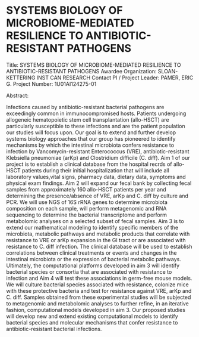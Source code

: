 # SYSTEMS BIOLOGY OF MICROBIOME-MEDIATED RESILIENCE TO ANTIBIOTIC-RESISTANT PATHOGENS

Title: SYSTEMS BIOLOGY OF MICROBIOME-MEDIATED RESILIENCE TO ANTIBIOTIC-RESISTANT PATHOGENS
Awardee Organization: SLOAN-KETTERING INST CAN RESEARCH
Contact PI / Project Leader: PAMER, ERIC G.
Project Number: 1U01AI124275-01

Abstract: 

Infections caused by antibiotic-resistant bacterial pathogens are exceedingly common in immunocompromised hosts. Patients undergoing allogeneic hematopoietic stem cell transplantation (allo-HSCT) are particularly susceptible to these infections and are the patient population our studies will focus upon. Our goal is to extend and further develop systems biology approaches that our group has pioneered to identify mechanisms by which the intestinal microbiota confers resistance to infection by Vancomycin-resistant Enterococcus (VRE), antibiotic-resistant Klebsiella pneumoniae (arKp) and Clostridium difficile (C. diff). Aim 1 of our project is to establish a clinical database from the hospital recrds of allo-HSCT patients during their initial hospitalization that will include all laboratory values,vital signs, pharmacy data, dietary data, symptoms and physical exam findings. Aim 2 will expand our fecal bank by collecting fecal samples from approximately 160 allo-HSCT patients per year and determining the presence/absence of VRE, arKp and C. diff by culture and PCR. We will use NGS of 16S rRNA genes to determine microbiota composition on each sample, will perform metagenomic and RNA sequencing to determine the bacterial transcriptome and perform metabolomic analyses on a selected subset of fecal samples. Aim 3 is to extend our mathematical modeling to identify specific members of the microbiota, metabolic pathways and metabolic products that correlate with resistance to VRE or arKp expansion in the GI tract or are associated with resistance to C. diff infection. The clinical database will be used to establish correlations between clinical treatments or events and changes in the intestinal microbiota or the expression of bacterial metabolic pathways. Ultimately, the computational platforms developed in aim 3 will identify bacterial species or consortia that are associated with resistance to infection and Aim 4 will test these associations in germ-free mouse models. We will culture bacterial species associated with resistance, colonize mice with these protective bacteria and test for resistance against VRE, arKp and C. diff. Samples obtained from these experimental studies will be subjected to metagenomic and metabolomic analyses to further refine, in an iterative fashion, computational models developed in aim 3. Our proposed studies will develop new and extend existing computational models to identify bacterial species and molecular mechanisms that confer resistance to antibiotic-resistant bacterial infections.
